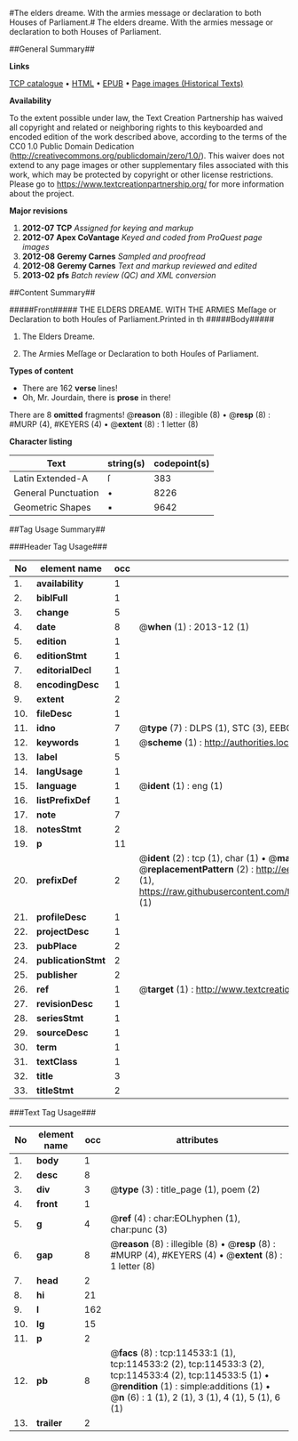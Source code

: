 #The elders dreame. With the armies message or declaration to both Houses of Parliament.#
The elders dreame. With the armies message or declaration to both Houses of Parliament.

##General Summary##

**Links**

[TCP catalogue](http://www.ota.ox.ac.uk/tcp/)  • 
[HTML](http://tei.it.ox.ac.uk/tcp/Texts-HTML/free/A84/A84094.html)  • 
[EPUB](http://tei.it.ox.ac.uk/tcp/Texts-EPUB/free/A84/A84094.epub) • 
[Page images (Historical Texts)](https://historicaltexts.jisc.ac.uk/eebo-99862376e)

**Availability**

To the extent possible under law, the Text Creation Partnership has waived all copyright and related or neighboring rights to this keyboarded and encoded edition of the work described above, according to the terms of the CC0 1.0 Public Domain Dedication (http://creativecommons.org/publicdomain/zero/1.0/). This waiver does not extend to any page images or other supplementary files associated with this work, which may be protected by copyright or other license restrictions. Please go to https://www.textcreationpartnership.org/ for more information about the project.

**Major revisions**

1. __2012-07__ __TCP__ *Assigned for keying and markup*
1. __2012-07__ __Apex CoVantage__ *Keyed and coded from ProQuest page images*
1. __2012-08__ __Geremy Carnes__ *Sampled and proofread*
1. __2012-08__ __Geremy Carnes__ *Text and markup reviewed and edited*
1. __2013-02__ __pfs__ *Batch review (QC) and XML conversion*

##Content Summary##

#####Front#####
THE ELDERS DREAME. WITH THE ARMIES Meſſage or Declaration to both Houſes of Parliament.Printed in th
#####Body#####

1. The Elders Dreame.

1. The Armies Meſſage or Declaration to both Houſes of Parliament.

**Types of content**

  * There are 162 **verse** lines!
  * Oh, Mr. Jourdain, there is **prose** in there!

There are 8 **omitted** fragments! 
 @__reason__ (8) : illegible (8)  •  @__resp__ (8) : #MURP (4), #KEYERS (4)  •  @__extent__ (8) : 1 letter (8)

**Character listing**


|Text|string(s)|codepoint(s)|
|---|---|---|
|Latin Extended-A|ſ|383|
|General Punctuation|•|8226|
|Geometric Shapes|▪|9642|

##Tag Usage Summary##

###Header Tag Usage###

|No|element name|occ|attributes|
|---|---|---|---|
|1.|__availability__|1||
|2.|__biblFull__|1||
|3.|__change__|5||
|4.|__date__|8| @__when__ (1) : 2013-12 (1)|
|5.|__edition__|1||
|6.|__editionStmt__|1||
|7.|__editorialDecl__|1||
|8.|__encodingDesc__|1||
|9.|__extent__|2||
|10.|__fileDesc__|1||
|11.|__idno__|7| @__type__ (7) : DLPS (1), STC (3), EEBO-CITATION (1), PROQUEST (1), VID (1)|
|12.|__keywords__|1| @__scheme__ (1) : http://authorities.loc.gov/ (1)|
|13.|__label__|5||
|14.|__langUsage__|1||
|15.|__language__|1| @__ident__ (1) : eng (1)|
|16.|__listPrefixDef__|1||
|17.|__note__|7||
|18.|__notesStmt__|2||
|19.|__p__|11||
|20.|__prefixDef__|2| @__ident__ (2) : tcp (1), char (1)  •  @__matchPattern__ (2) : ([0-9\-]+):([0-9IVX]+) (1), (.+) (1)  •  @__replacementPattern__ (2) : http://eebo.chadwyck.com/downloadtiff?vid=$1&page=$2 (1), https://raw.githubusercontent.com/textcreationpartnership/Texts/master/tcpchars.xml#$1 (1)|
|21.|__profileDesc__|1||
|22.|__projectDesc__|1||
|23.|__pubPlace__|2||
|24.|__publicationStmt__|2||
|25.|__publisher__|2||
|26.|__ref__|1| @__target__ (1) : http://www.textcreationpartnership.org/docs/. (1)|
|27.|__revisionDesc__|1||
|28.|__seriesStmt__|1||
|29.|__sourceDesc__|1||
|30.|__term__|1||
|31.|__textClass__|1||
|32.|__title__|3||
|33.|__titleStmt__|2||


###Text Tag Usage###

|No|element name|occ|attributes|
|---|---|---|---|
|1.|__body__|1||
|2.|__desc__|8||
|3.|__div__|3| @__type__ (3) : title_page (1), poem (2)|
|4.|__front__|1||
|5.|__g__|4| @__ref__ (4) : char:EOLhyphen (1), char:punc (3)|
|6.|__gap__|8| @__reason__ (8) : illegible (8)  •  @__resp__ (8) : #MURP (4), #KEYERS (4)  •  @__extent__ (8) : 1 letter (8)|
|7.|__head__|2||
|8.|__hi__|21||
|9.|__l__|162||
|10.|__lg__|15||
|11.|__p__|2||
|12.|__pb__|8| @__facs__ (8) : tcp:114533:1 (1), tcp:114533:2 (2), tcp:114533:3 (2), tcp:114533:4 (2), tcp:114533:5 (1)  •  @__rendition__ (1) : simple:additions (1)  •  @__n__ (6) : 1 (1), 2 (1), 3 (1), 4 (1), 5 (1), 6 (1)|
|13.|__trailer__|2||
